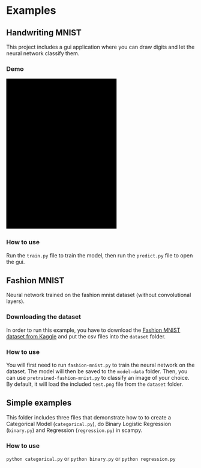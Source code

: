 # Examples

## Handwriting MNIST

This project includes a gui application where you can draw digits and let the neural network classify them.

### Demo

<img src="handwriting-mnist/demo.gif"  height="400">

### How to use

Run the `train.py` file to train the model, then run the `predict.py` file to open the gui.

## Fashion MNIST

Neural network trained on the fashion mnist dataset (without convolutional layers).

### Downloading the dataset

In order to run this example, you have to download the [Fashion MNIST dataset from Kaggle](https://www.kaggle.com/datasets/zalando-research/fashionmnist) and put the csv files into the `dataset` folder.

### How to use

You will first need to run `fashion-mnist.py` to train the neural network on the dataset. The model will then be saved to the `model-data` folder. Then, you can use `pretrained-fashion-mnist.py` to classify an image of your choice. By default, it will load the included `test.png` file from the `dataset` folder.

## Simple examples

This folder includes three files that demonstrate how to to create a Categorical Model (`categorical.py`), do Binary Logistic Regression (`binary.py`) and Regression (`regression.py`) in scampy.

### How to use

`python categorical.py` or
`python binary.py` or
`python regression.py`
